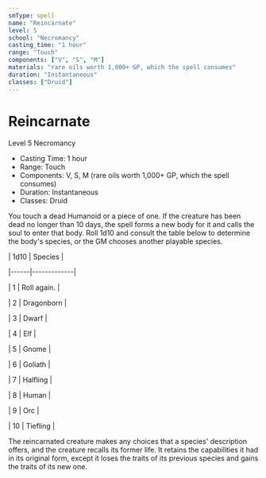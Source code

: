 ```yaml
---
smType: spell
name: "Reincarnate"
level: 5
school: "Necromancy"
casting_time: "1 hour"
range: "Touch"
components: ["V", "S", "M"]
materials: "rare oils worth 1,000+ GP, which the spell consumes"
duration: "Instantaneous"
classes: ["Druid"]
---
```


# Reincarnate
Level 5 Necromancy

- Casting Time: 1 hour
- Range: Touch
- Components: V, S, M (rare oils worth 1,000+ GP, which the spell consumes)
- Duration: Instantaneous
- Classes: Druid

You touch a dead Humanoid or a piece of one. If the creature has been dead no longer than 10 days, the spell forms a new body for it and calls the soul to enter that body. Roll 1d10 and consult the table below to determine the body's species, or the GM chooses another playable species.

| 1d10 | Species     |

|------|-------------|

| 1    | Roll again. |

| 2    | Dragonborn  |

| 3    | Dwarf       |

| 4    | Elf         |

| 5    | Gnome       |

| 6    | Goliath     |

| 7    | Halfling    |

| 8    | Human       |

| 9    | Orc         |

| 10   | Tiefling    |

The reincarnated creature makes any choices that a species' description offers, and the creature recalls its former life. It retains the capabilities it had in its original form, except it loses the traits of its previous species and gains the traits of its new one.

